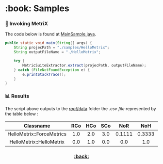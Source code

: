 <h1 name="metrix-samples">:book: Samples</h1>

### :crystal_ball: Invoking MetriX
The code below is found at [MainSample.java](MainSample.java).  
```java
public static void main(String[] args) {
	String projecPath = "./samples/HelloMetrix";
	String outputFileName = "./HelloMetrix";

	try {
		MetricSuiteExtractor.extract(projecPath, outputFileName);
	} catch (FileNotFoundException e) {
		e.printStackTrace();
	}
}
```

### :bar_chart: Results
The script above outputs to the [*root*/data](https://github.com/FlavioFS/MetriX/tree/master/data) folder the *.csv file* represented by the table below :


| Classname | RCo | HCo | SCo | NoR | NoH | NoS | NoGH | NoEH | RoTLoC | RoCLoC | RoFLoC | HDoS | EHMU |
| :-------: | :-----: | :-----: | :-----: | :-----: | :-----: | :-----: | :-----: | :-----: | :-----: | :-----: | :-----: | :-----: | :-----: |
| HelloMetrix::ForceMetrics | 1.0 | 2.0 | 3.0 | 0.1111 | 0.3333 | 0.3333 | 2.0 | 2.0 | 0.359 | 0.1282 | 0.1026 | 0.8 | 1.0 |
| HelloMetrix::HelloMetrix  | 0.0 | 1.0 | 0.0 | 0.0 | 1.0 | 0.0 | 1.0 | 1.0 | 0.3333 | 0.1667 | 0.0 | 0.0,1.0 |


<h3 align="center"><a href="https://github.com/FlavioFS/MetriX/#metrix-home">:back:</a></div>
